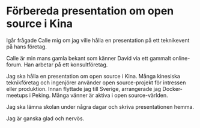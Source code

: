 # Förbereda presentation om open source i Kina

Igår frågade Calle mig om jag ville hålla en presentation på ett teknikevent på hans företag. 

Calle är min mans gamla bekant som känner David via ett gammalt online-forum. Han arbetar på ett konsultföretag.

Jag ska hålla en presentation om open source i Kina. Många kinesiska teknikföretag och ingenjörer använder open source-projekt för intressen eller produktion. Innan flyttade jag till Sverige, arrangerade jag Docker-meetups i Peking. Många vänner är aktiva i open source-världen.

Jag ska lämna skolan under några dagar och skriva presentationen hemma.

Jag är ganska glad och nervös.

 
